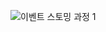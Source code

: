 ![이벤트 스토밍 과정 1](http://github.com/TheOpenCloudEngine/TheOpenCloudEngine.github.io-campus/assets/img/es1.jpg)